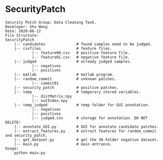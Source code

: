 # SecurityPatch

    Security Patch Group: Data Cleaning Task.
    Developer: Shu Wang
    Date: 2020-06-12
    File Structure:
    SecurityPatch
        |-- candidates              # found samples need to be judged.
        |-- csvfiles                # feature files.
                |-- feature00.csv   # positive feature file.
                |-- feature01.csv   # negative feature file.
        |-- judged                  # already judged samples.
                |-- negatives
                |-- positives
        |-- matlab                  # matlab program.
        |-- random_commit           # unknown patches.
                |-- commit01
        |-- security_patch          # positive patches.
        |-- temp                    # temporary stored variables.
                |-- distMatrix.npy
                |-- outIndex.npy
        |-- temp_judged             # temp folder for GUI annotation.
                |-- negatives
                |-- positives
                |-- judged.csv      # storage for annotation. DO NOT DELETE!
        |-- annotate_GUI.py         # GUI for annotate candidate patches.
        |-- extract_features.py     # extract features for random_commit and security_patch.
        |-- get_dataset.py          # get the 30-folder negative dataset.
        |-- main.py                 # main entrance.
    Usage:
        python main.py
